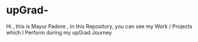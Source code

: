 # upGrad-
Hi , this is Mayur Padore , In this Repository, you can see my Work / Projects which I Perform during my upGrad Journey

